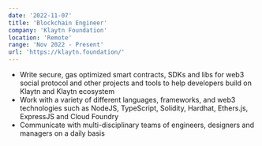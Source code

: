 ```yaml
---
date: '2022-11-07'
title: 'Blockchain Engineer'
company: 'Klaytn Foundation'
location: 'Remote'
range: 'Nov 2022 - Present'
url: 'https://klaytn.foundation/'
---
```


- Write secure, gas optimized smart contracts, SDKs and libs for web3 social protocol and other projects and tools to help developers build on Klaytn and Klaytn ecosystem
- Work with a variety of different languages, frameworks, and web3 technologies such as NodeJS, TypeScript, Solidity, Hardhat, Ethers.js, ExpressJS and Cloud Foundry
- Communicate with multi-disciplinary teams of engineers, designers and managers on a daily basis
